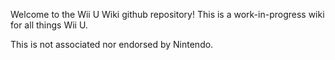 Welcome to the Wii U Wiki github repository! This is a work-in-progress wiki for all things Wii U.

This is not associated nor endorsed by Nintendo.
